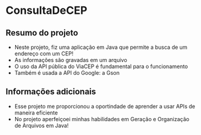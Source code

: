 # ConsultaDeCEP

## Resumo do projeto

- Neste projeto, fiz uma aplicação em Java que permite a busca de um endereço com um CEP!
- As informações são gravadas em um arquivo
- O uso da API pública do ViaCEP é fundamental para o funcionamento
- Também é usada a API do Google: a Gson

## Informações adicionais

- Esse projeto me proporcionou a oportindade de aprender a usar APIs de maneira eficiente
- No projeto aperfeiçoei minhas habilidades em Geração e Organização de Arquivos em Java!
